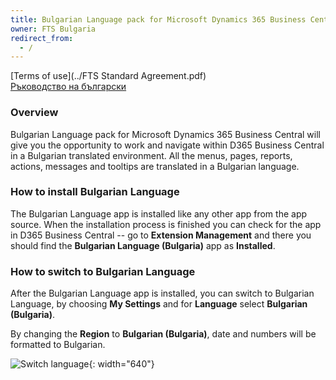```yaml
---
title: Bulgarian Language pack for Microsoft Dynamics 365 Business Central
owner: FTS Bulgaria
redirect_from:
  - /
---
```

[Terms of use](../FTS Standard Agreement.pdf)<br/>
[Ръководство на български](../bg/index.html)

### Overview

Bulgarian Language pack for Microsoft Dynamics 365 Business Central will give you the opportunity to work and navigate within D365 Business Central in a Bulgarian translated environment. All the menus, pages, reports, actions, messages and tooltips are translated in a Bulgarian language.

### How to install Bulgarian Language

The Bulgarian Language app is installed like any other app from the app source. When the installation process is finished you can check for the app in D365 Business Central -- go to **Extension Management** and there you should find the **Bulgarian Language (Bulgaria)** app as **Installed**.

### How to switch to Bulgarian Language

After the Bulgarian Language app is installed, you can switch to Bulgarian Language, by choosing **My Settings** and for **Language** select **Bulgarian (Bulgaria)**.

By changing the **Region** to **Bulgarian (Bulgaria)**, date and numbers will be formatted to Bulgarian.

![Switch language](/media/image1.png){: width="640"}


